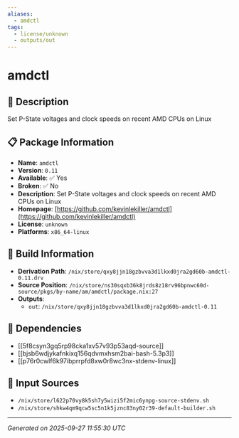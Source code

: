 ```yaml
---
aliases:
  - amdctl
tags:
  - license/unknown
  - outputs/out
---
```


# amdctl

## 📝 Description

Set P-State voltages and clock speeds on recent AMD CPUs on Linux

## 📋 Package Information

- **Name**: `amdctl`
- **Version**: `0.11`
- **Available**: ✅ Yes
- **Broken**: ✅ No
- **Description**: Set P-State voltages and clock speeds on recent AMD CPUs on Linux
- **Homepage**: [https://github.com/kevinlekiller/amdctl](https://github.com/kevinlekiller/amdctl)
- **License**: `unknown`
- **Platforms**: `x86_64-linux`

## 🔧 Build Information

- **Derivation Path**: `/nix/store/qxy8jjn18gzbvva3d1lkxd0jra2gd60b-amdctl-0.11.drv`
- **Source Position**: `/nix/store/ns30sqxb36k8jrds8z18rv96bpnwc60d-source/pkgs/by-name/am/amdctl/package.nix:27`
- **Outputs**:
  - `out`:  `/nix/store/qxy8jjn18gzbvva3d1lkxd0jra2gd60b-amdctl-0.11`

## 🔗 Dependencies

- [[5f8csyn3gq5rp98cka1xv57v93p53aqd-source]]
- [[bjsb6wdjykafnkixq156qdvmxhsm2bai-bash-5.3p3]]
- [[p76r0cwlf6k97ibprrpfd8xw0r8wc3nx-stdenv-linux]]

## 📁 Input Sources

- `/nix/store/l622p70vy8k5sh7y5wizi5f2mic6ynpg-source-stdenv.sh`
- `/nix/store/shkw4qm9qcw5sc5n1k5jznc83ny02r39-default-builder.sh`

---
*Generated on 2025-09-27 11:55:30 UTC*
